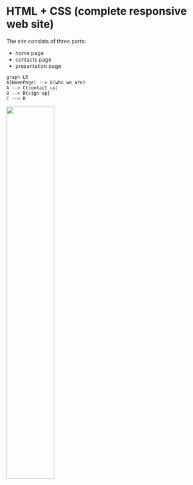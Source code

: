 # HTML + CSS (complete responsive web site)

The site consists of three parts: 
 - home page
 - contacts page
 - presentation page 
 

```mermaid
graph LR
A[HomePage] --> B(who we are)
A --> C(contact us)
B --> D{sign up}
C --> D
```


[<img src="https://i.ytimg.com/vi/Hc79sDi3f0U/maxresdefault.jpg" width="50%">](https://youtu.be/2W1bDbDYQ_o "Now in Android: 55")
